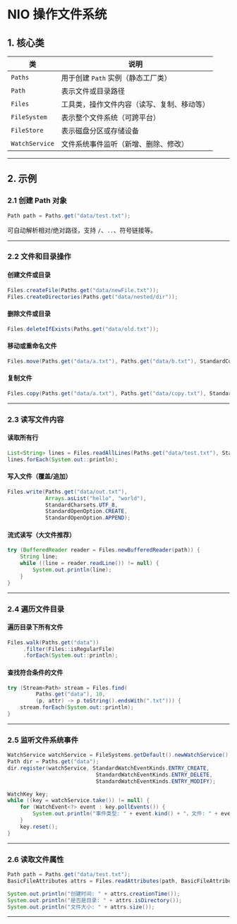 # NIO 操作文件系统

## 1. 核心类

| 类 | 说明 |
|----|------|
| `Paths` | 用于创建 `Path` 实例（静态工厂类） |
| `Path` | 表示文件或目录路径 |
| `Files` | 工具类，操作文件内容（读写、复制、移动等） |
| `FileSystem` | 表示整个文件系统（可跨平台） |
| `FileStore` | 表示磁盘分区或存储设备 |
| `WatchService` | 文件系统事件监听（新增、删除、修改） |

---

## 2. 示例

### 2.1 创建 Path 对象

```java
Path path = Paths.get("data/test.txt");
```

可自动解析相对/绝对路径，支持 `/`、`..`、符号链接等。

---

### 2.2 文件和目录操作

#### 创建文件或目录

```java
Files.createFile(Paths.get("data/newFile.txt"));
Files.createDirectories(Paths.get("data/nested/dir"));
```

#### 删除文件或目录

```java
Files.deleteIfExists(Paths.get("data/old.txt"));
```

#### 移动或重命名文件

```java
Files.move(Paths.get("data/a.txt"), Paths.get("data/b.txt"), StandardCopyOption.REPLACE_EXISTING);
```

#### 复制文件

```java
Files.copy(Paths.get("data/a.txt"), Paths.get("data/copy.txt"), StandardCopyOption.REPLACE_EXISTING);
```

---

### 2.3 读写文件内容

#### 读取所有行

```java
List<String> lines = Files.readAllLines(Paths.get("data/test.txt"), StandardCharsets.UTF_8);
lines.forEach(System.out::println);
```

#### 写入文件（覆盖/追加）

```java
Files.write(Paths.get("data/out.txt"), 
            Arrays.asList("hello", "world"), 
            StandardCharsets.UTF_8,
            StandardOpenOption.CREATE, 
            StandardOpenOption.APPEND);
```

#### 流式读写（大文件推荐）

```java
try (BufferedReader reader = Files.newBufferedReader(path)) {
    String line;
    while ((line = reader.readLine()) != null) {
        System.out.println(line);
    }
}
```

---

### 2.4 遍历文件目录

#### 遍历目录下所有文件

```java
Files.walk(Paths.get("data"))
     .filter(Files::isRegularFile)
     .forEach(System.out::println);
```

#### 查找符合条件的文件

```java
try (Stream<Path> stream = Files.find(
         Paths.get("data"), 10,
         (p, attr) -> p.toString().endsWith(".txt"))) {
    stream.forEach(System.out::println);
}
```

---

### 2.5 监听文件系统事件

```java
WatchService watchService = FileSystems.getDefault().newWatchService();
Path dir = Paths.get("data");
dir.register(watchService, StandardWatchEventKinds.ENTRY_CREATE,
                            StandardWatchEventKinds.ENTRY_DELETE,
                            StandardWatchEventKinds.ENTRY_MODIFY);

WatchKey key;
while ((key = watchService.take()) != null) {
    for (WatchEvent<?> event : key.pollEvents()) {
        System.out.println("事件类型: " + event.kind() + "，文件: " + event.context());
    }
    key.reset();
}
```

---

### 2.6 读取文件属性

```java
Path path = Paths.get("data/test.txt");
BasicFileAttributes attrs = Files.readAttributes(path, BasicFileAttributes.class);

System.out.println("创建时间: " + attrs.creationTime());
System.out.println("是否是目录: " + attrs.isDirectory());
System.out.println("文件大小: " + attrs.size());
```

---

